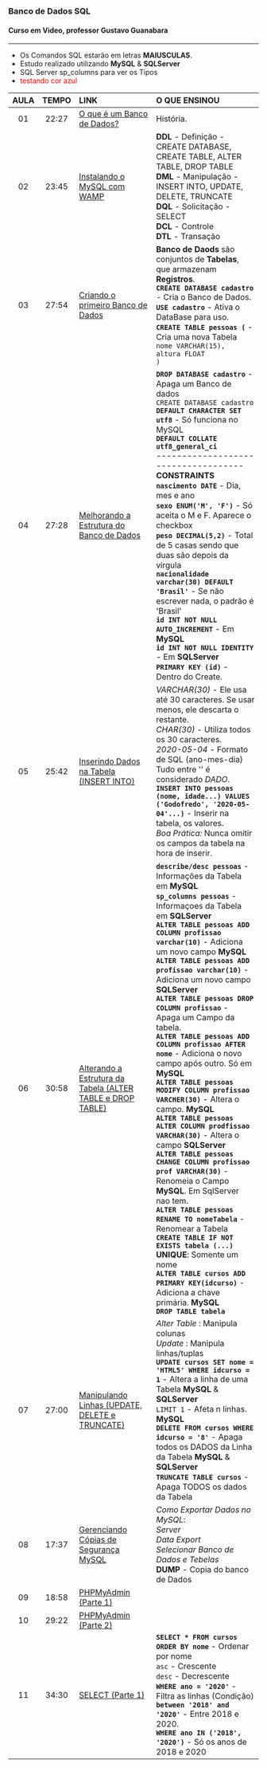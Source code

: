 ### Banco de Dados SQL
#### Curso em Video, professor Gustavo Guanabara
---
* Os Comandos SQL estarão em letras **MAIUSCULAS**.
* Estudo realizado utilizando **MySQL** & **SQLServer**
* SQL Server sp_columns para ver os Tipos
* <span style='color: red'> testando cor azul </span>

AULA | TEMPO | LINK | O QUE ENSINOU
:---:|:---:|:---|:---
01 | 22:27 | [O que é um Banco de Dados?](https://www.youtube.com/watch?v=Ofktsne-utM&list=PLHz_AreHm4dkBs-795Dsgvau_ekxg8g1r) | História.
02 | 23:45 | [Instalando o MySQL com WAMP](https://www.youtube.com/watch?v=5JbAOWJbgIA&list=PLHz_AreHm4dkBs-795Dsgvau_ekxg8g1r&index=2) | **DDL** - Definição - CREATE DATABASE, CREATE TABLE, ALTER TABLE, DROP TABLE <br> **DML** - Manipulação - INSERT INTO, UPDATE, DELETE, TRUNCATE <br> **DQL** - Solicitação - SELECT <br> **DCL** - Controle <br> **DTL** - Transação
03 | 27:54 | [Criando o primeiro Banco de Dados](https://www.youtube.com/watch?v=m9YPlX0fcJk&list=PLHz_AreHm4dkBs-795Dsgvau_ekxg8g1r&index=4) | **Banco de Daods** são conjuntos de **Tabelas**, que armazenam **Registros**. <br> **`CREATE DATABASE cadastro`** - Cria o Banco de Dados. <br> **`USE cadastro`** - Ativa o DataBase para uso. <br>**`CREATE TABLE pessoas (`** - Cria uma nova Tabela <br> `nome VARCHAR(15),` <br> `altura FLOAT` <br> `)` 
04 | 27:28 | [Melhorando a Estrutura do Banco de Dados](https://www.youtube.com/watch?v=cHLKtALWDos&list=PLHz_AreHm4dkBs-795Dsgvau_ekxg8g1r&index=5) | **`DROP DATABASE cadastro`** - Apaga um Banco de dados <br> `CREATE DATABASE cadastro` <br> **`DEFAULT CHARACTER SET utf8`** - Só funciona no MySQL<br> **`DEFAULT COLLATE utf8_general_ci`** <br> ------------------------------------ <br> **CONSTRAINTS** <br> **`nascimento DATE`** - Dia, mes e ano <br> **`sexo ENUM('M', 'F')`** - Só aceita o M e F. Aparece o checkbox <br> **`peso DECIMAL(5,2)`** - Total de 5 casas sendo que duas são depois da virgula <br> **`nacionalidade varchar(30) DEFAULT 'Brasil'`** - Se não escrever nada, o padrão é 'Brasil' <br> **`id INT NOT NULL AUTO_INCREMENT`** - Em **MySQL** <br> **`id INT NOT NULL IDENTITY`** - Em **SQLServer** <br> **`PRIMARY KEY (id)`** - Dentro do Create.
05 | 25:42 | [Inserindo Dados na Tabela (INSERT INTO)](https://www.youtube.com/watch?v=NCG9niOlm40&list=PLHz_AreHm4dkBs-795Dsgvau_ekxg8g1r&index=7) | _VARCHAR(30)_ - Ele usa até 30 caracteres. Se usar menos, ele descarta o restante. <br> _CHAR(30)_ - Utiliza todos os 30 caracteres. <br> _2020-05-04_ - Formato de SQL (ano-mes-dia) <br> Tudo entre '' é considerado _DADO_. <br> **`INSERT INTO pessoas (nome, idade...) VALUES ('Godofredo', '2020-05-04'...)`** - Inserir na tabela, os valores. <br> _Boa Prática:_ Nunca omitir os campos da tabela na hora de inserir.
06 | 30:58 | [Alterando a Estrutura da Tabela (ALTER TABLE e DROP TABLE)](https://www.youtube.com/watch?v=To9qUcEMuY0&list=PLHz_AreHm4dkBs-795Dsgvau_ekxg8g1r&index=8) | **`describe/desc pessoas`** - Informações da Tabela em **MySQL** <br> **`sp_columns pessoas`** - Informaçoes da Tabela em **SQLServer** <br> **`ALTER TABLE pessoas ADD COLUMN profissao varchar(10)`** - Adiciona um novo campo **MySQL** <br> **`ALTER TABLE pessoas ADD profissao varchar(10)`** - Adiciona um novo campo **SQLServer** <br> **`ALTER TABLE pessoas DROP COLUMN profissao`** - Apaga um Campo da tabela. <br> **`ALTER TABLE pessoas ADD COLUMN profissao AFTER nome`** - Adiciona o novo campo após outro. Só em **MySQL** <br> **`ALTER TABLE pessoas MODIFY COLUMN profissao VARCHER(30)`** - Altera o campo. **MySQL** <br> **`ALTER TABLE pessoas ALTER COLUMN prodfissao VARCHAR(30)`** - Altera o campo **SQLServer** <br> **`ALTER TABLE pessoas CHANGE COLUMN profissao prof VARCHAR(30)`** - Renomeia o Campo **MySQL**. Em SqlServer nao tem. <br> **`ALTER TABLE pessoas RENAME TO nomeTabela`** - Renomear a Tabela <br> **`CREATE TABLE IF NOT EXISTS tabela (...)`** <br> **UNIQUE**: Somente um nome  <br> **`ALTER TABLE cursos ADD PRIMARY KEY(idcurso)`** - Adiciona a chave primária. **MySQL** <br> **`DROP TABLE tabela`**
07 | 27:00 | [Manipulando Linhas (UPDATE, DELETE e TRUNCATE)](https://www.youtube.com/watch?v=wXViczeTr6Q&list=PLHz_AreHm4dkBs-795Dsgvau_ekxg8g1r&index=9) | _Alter Table_ : Manipula colunas <br> _Update_ : Manipula linhas/tuplas <br> **`UPDATE cursos SET nome = 'HTML5' WHERE idcurso = 1`** - Altera a linha de uma Tabela **MySQL** & **SQLServer** <br> `LIMIT 1` - Afeta n linhas. **MySQL** <br> **`DELETE FROM cursos WHERE idcurso = '8'`** - Apaga todos os DADOS da Linha da Tabela **MySQL** & **SQLServer** <br> **`TRUNCATE TABLE cursos`** - Apaga TODOS os dados da Tabela
08 | 17:37 | [Gerenciando Cópias de Segurança MySQL](https://www.youtube.com/watch?v=w6OYS_M7hTM&list=PLHz_AreHm4dkBs-795Dsgvau_ekxg8g1r&index=10) | _Como Exportar Dados no MySQL_: <br> _Server_ <br> _Data Export_ <br> _Selecionar Banco de Dados e Tebelas_ <br> **DUMP** - Copia do banco de Dados
09 | 18:58 | [PHPMyAdmin (Parte 1)](https://www.youtube.com/watch?v=OaPMvrA0cA4&list=PLHz_AreHm4dkBs-795Dsgvau_ekxg8g1r&index=11) | 
10 | 29:22 | [PHPMyAdmin (Parte 2)](https://www.youtube.com/watch?v=EC_1ZtXsUtA&list=PLHz_AreHm4dkBs-795Dsgvau_ekxg8g1r&index=12) | 
11 | 34:30 | [SELECT (Parte 1)](https://www.youtube.com/watch?v=GaOlyL3Uv9M&list=PLHz_AreHm4dkBs-795Dsgvau_ekxg8g1r&index=13) | **`SELECT * FROM cursos ORDER BY nome`** - Ordenar por nome <br> `asc` - Crescente <br> `desc` - Decrescente <br> **`WHERE ano = '2020'`** - Filtra as linhas (Condição) <br> **`between '2018' and '2020'`** - Entre 2018 e 2020. <br> **`WHERE ano IN ('2018', '2020')`** - Só os anos de 2018 e 2020 <br> 

